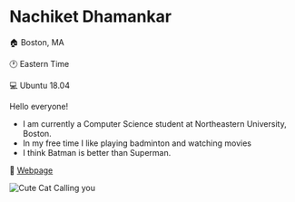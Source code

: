 # Nachiket Dhamankar

🏠 Boston, MA

🕐 Eastern Time

💻 Ubuntu 18.04


Hello everyone!


- I am currently a Computer Science student at Northeastern University, Boston.
- In my free time I like playing badminton and watching movies
- I think Batman is better than Superman.



🔗 [Webpage](http://nachiket.me)


![Cute Cat Calling you](https://media.giphy.com/media/vFKqnCdLPNOKc/giphy.gif)
